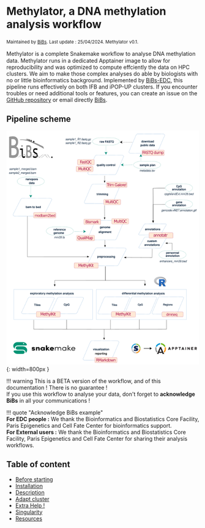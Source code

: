 # Methylator, a DNA methylation analysis workflow

<small>Maintained by [BiBs](mailto:bibsATparisepigenetics.com). Last update : 25/04/2024. Methylator v0.1. </small>  

Methylator is a complete Snakemake workﬂow to analyse DNA methylation data. Methylator runs in a dedicated Apptainer image to allow for reproducibility and was optimized to compute effciently the data on HPC clusters. We aim to make those complex analyses do able by biologists with no or little bioinformatics background. Implemented by [BiBs-EDC](https://parisepigenetics.github.io/bibs/), this pipeline runs effectively on both IFB and iPOP-UP clusters. If you encounter troubles or need additional tools or features, you can create an issue on the [GitHub repository](https://github.com/parisepigenetics/Methylator/issues) or email directly [BiBs](mailto:bibsATparisepigenetics.com).

## Pipeline scheme 
![Methylator Schema](img/methylator_sheme_2.png){: width=800px }

!!! warning
    This is a BETA version of the workflow, and of this documentation ! There is no guarantee !   
    If you use this workflow to analyse your data, don't forget to **acknowledge BiBs** in all your communications ! 

!!! quote "Acknowledge BiBs example"   
    **For EDC people :** We thank the Bioinformatics and Biostatistics Core Facility, Paris Epigenetics and Cell Fate Center for bioinformatics support.   
    **For External users :** We thank the Bioinformatics and Biostatistics Core Facility, Paris Epigenetics and Cell Fate Center for sharing their analysis workflows.

## Table of content 
- [Before starting](before_start.md)
- [Installation](installation.md)
- [Description](description.md)
- [Adapt cluster](adapt_cluster.md)
- [Extra Help !](extra_help.md)
- [Singularity](singularity_image.md)
- [Resources](resources.md)
